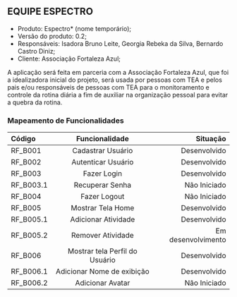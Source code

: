 ## EQUIPE ESPECTRO #
- Produto: Espectro* (nome temporário);
- Versão do produto: 0.2;
- Responsáveis: Isadora Bruno Leite, Georgia Rebeka da Silva,
Bernardo Castro Diniz;
- Cliente: Associação Fortaleza Azul;

A aplicação será feita em parceria com a Associação Fortaleza Azul, que foi a
idealizadora inicial do projeto, será usada por pessoas com TEA e pelos pais e/ou
responsáveis de pessoas com TEA para o monitoramento e controle da rotina diária
a fim de auxiliar na organização pessoal para evitar a quebra da rotina.

### Mapeamento de Funcionalidades

| Código  | Funcionalidade  | Situação |
| :------------ |:---------------:| -----:|
| RF_B001      | Cadastrar Usuário | Desenvolvido|
| RF_B002     | Autenticar Usuário       |   Desenvolvido |
| RF_B003  | Fazer Login       |    Desenvolvido |
| RF_B003.1     | Recuperar Senha | Não Iniciado|
| RF_B004     | Fazer Logout       |   Não Iniciado |
| RF_B005  | Mostrar Tela Home       |    Desenvolvido|
| RF_B005.1     | Adicionar Atividade  | Desenvolvido|
| RF_B005.2     | Remover Atividade       |   Em desenvolvimento|
| RF_B006 | Mostrar tela Perfil do Usuário       |    Desenvolvido |
| RF_B006.1     | Adicionar Nome de exibição      |   Desenvolvido |
| RF_B006.2  | Adicionar Avatar       |    Não Iniciado |
